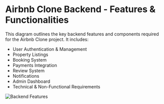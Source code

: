 # Airbnb Clone Backend - Features & Functionalities

This diagram outlines the key backend features and components required for the Airbnb Clone project. It includes:

- User Authentication & Management
- Property Listings
- Booking System
- Payments Integration
- Review System
- Notifications
- Admin Dashboard
- Technical & Non-Functional Requirements

![Backend Features](./airbnb-backend-features.png)
